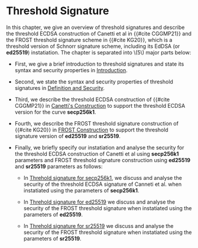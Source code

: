 # Threshold Signature

In this chapter, we give an overview of threshold signatures and describe the threshold ECDSA construction of Canetti et al in {{#cite CGGMP21}} and the FROST threshold signature scheme in {{#cite KG20}}, which is a threshold version of Schnorr signature scheme, including its EdDSA (or **ed25519**) instatiation. The chapter is separated into \\(5\\) major parts below:
- First, we give a brief introduction to threshold signatures and state its syntax and security properties in [Introduction](./threshold-ecdsa-introduction/introduction.md). 

- Second, we state the syntax and security properties of threshold signatures in [Definition and Security](./threshold-ecdsa-introduction/definition.md).

- Third, we describe the threshold ECDSA construction of {{#cite CGGMP21}} in [Canetti's Construction](./threshold-ecdsa-construction/introduction.md) to support the threshold ECDSA version for the curve **secp256k1**. 

- Fourth, we describe the FROST threshold signature construction of {{#cite KG20}} in [FROST Construction](./frost-construction/introduction.md) to support the threshold signature version of **ed25519** and **sr25519**.

- Finally, we briefly specify our instatiation and analyse the security for the threshold ECDSA construction of Canetti et al using  **secp256k1** parameters and FROST threshold signature construction using **ed25519** and **sr25519** parameters as follows:

    - In [Threhold signature for secp256k1](./intended-implementation/threshold-ecdsa-for-secp256k1.md), we discuss and analyse the security of the threshold ECDSA signature of Canneti et al. when instatiated using the parameters of **secp256k1**.

    - In  [Threhold signature for ed25519](./intended-implementation/threshold-ecdsa-for-ed25519.md) we discuss and analyse the security of the FROST threshold signature when instatiated using the parameters of **ed25519**.

    - In [Threhold signature for sr25519](./intended-implementation/threshold-ecdsa-for-sr-25519.md) we discuss and analyse the security of the FROST threshold signature when instatiated using the parameters of **sr25519**.
